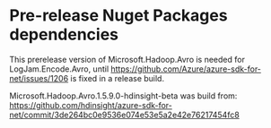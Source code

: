 # Pre-release Nuget Packages dependencies

This prerelease version of Microsoft.Hadoop.Avro is needed for LogJam.Encode.Avro, until https://github.com/Azure/azure-sdk-for-net/issues/1206 is fixed in a release build.

Microsoft.Hadoop.Avro.1.5.9.0-hdinsight-beta was build from:
https://github.com/hdinsight/azure-sdk-for-net/commit/3de264bc0e9536e074e53e5a2e42e76217454fc8


